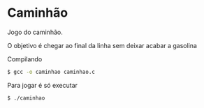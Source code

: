 Caminhão
====

Jogo do caminhão.

O objetivo é chegar ao final da linha sem deixar acabar a gasolina

Compilando

```bash
$ gcc -o caminhao caminhao.c
```

Para jogar é só executar

```bash
$ ./caminhao
```
